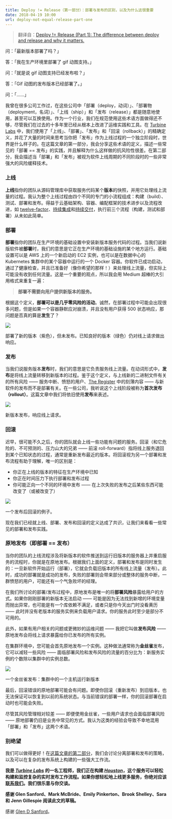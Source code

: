 ```yaml
---
title: Deploy != Release（第一部分）：部署与发布的区别，以及为什么这很重要
date: 2018-04-19 10:00
url: deploy-not-equal-release-part-one
---
```


> 翻译自：[Deploy != Release (Part 1): The difference between deploy and release and why it matters.](https://blog.turbinelabs.io/deploy-not-equal-release-part-one-4724bc1e726b)

问：「最新版本部署了吗？」

答：「我在生产环境里部署了 gif 动图支持。」

问：「就是说 gif 动图支持已经发布啦？」

答：「Gif 动图的发布版本已经部署了。」

问：「……」

<!-- more -->

我曾在很多公司工作过，在这些公司中「部署（deploy，动词）」、「部署物（deployment，名词）」、「上线（ship）」和「发布（release）」都是随意地使用，甚至可以互换使用。作为一个行业，我们在规范使用这些术语方面做得还不够，尽管我们在过去的十多年里已经从根本上改进了运维实践和工具。在 [Turbine Labs](https://turbinelabs.io) 中，我们使用了「上线」、「部署」、「发布」和「回滚（rollback）」的精确定义，并花了大量的时间来思考当你把「发布」作为上线过程的一个独立阶段时，世界是什么样子的。在这篇文章的第一部分，我会分享这些术语的定义，描述一些常见的「部署 == 发布」的实践，并且解释为什么这样做的抗风险性很差。在第二部分，我会描述当「部署」和「发布」被视为软件上线周期的不同阶段时的一些非常强大的风险缓释技术。

### 上线

**上线**指你的团队从源码管理库中获取服务代码某个**版本**的快照，并用它处理线上流量的过程。我认为整个上线过程由四个不同的专门的小流程组成：构建（build）、测试、部署和发布。得益于云基础架构、容器、编配框架的技术进步以及流程改进，如 [twelve-factor](https://12factor.net/)、[持续集成](https://martinfowler.com/articles/continuousIntegration.html)和[持续交付](https://martinfowler.com/bliki/ContinuousDelivery.html)，执行前三个流程（构建，测试和部署）从未如此简单。

### 部署

**部署**指你的团队在生产环境的基础设置中安装新版本服务代码的过程。当我们说新版软件被**部署**时，我们的意思是它正在生产环境的基础设施的某个地方运行。基础设置可以是 AWS 上的一个新启动的 EC2 实例，也可以是在数据中心的 Kubernetes 集群中的某个容器中运行的一个 Docker 容器。你软件已成功启动，通过了健康检查，并且已准备好（像你希望的那样！）来处理线上流量，但实际上可能没有收到任何流量。这是一个重要的观点，所以我会用 Medium 超棒的大引用格式来重复一遍：

> **部署不需要向用户提供新版本的服务。**

根据这个定义，**部署可以是几乎零风险的活动**。诚然，在部署过程中可能会出现很多问题，但是如果一个容器静默应对崩溃，并且没有用户获得 500 状态响应，那问题是否真的算是**发生**了？

![](https://user-gold-cdn.xitu.io/2018/4/19/162dbe521d8ebc26?w=800&h=661&f=png&s=119314)

部署了新的版本（紫色），但未发布。已知良好的版本（绿色）仍对线上请求做出响应。

### 发布

当我们说服务版本**发布**时，我们的意思是它负责服务线上流量。在动词形式中，**发布**是将线上流量转移到新版本的过程。鉴于这个定义，与上线新的二进制文件有关的所有风险 —— 服务中断、愤怒的用户、[The Register](https://www.theregister.co.uk/2017/02/28/aws_is_awol_as_s3_goes_haywire) 中的刻薄内容 —— 与新软件的发布而不是部署有关。在一些公司，我听说这个上线阶段被称为**首次发布（rollout）**。这篇文章中我们将依旧使用**发布**来表述。

![](https://user-gold-cdn.xitu.io/2018/4/19/162dbe524a6f1d88?w=800&h=661&f=png&s=111509)

新版本发布，响应线上请求。

### 回滚

迟早，很可能不久之后，你的团队就会上线一些功能有问题的服务。回滚（和它危险的、不可预测的、压力山大的兄弟 —— 前滚 roll-forward）指将线上服务退回到某个已知状态的过程，通常是重新发布最近的版本。将回滚视为另一个部署和发布流程有助于理解，唯一的区别是：

* 你正在上线的版本的特征在生产环境中已知
* 你正在时间压力下执行部署和发布过程
* 你可能正向一个不同的环境中发布 —— 在上次失败的发布之后某些东西可能改变了（或被改变了）

![](https://user-gold-cdn.xitu.io/2018/4/19/162dbe52388179a9?w=800&h=239&f=png&s=87669)

一个发布后回滚的例子。

现在我们已经就上线、部署、发布和回滚的定义达成了共识，让我们来看看一些常见的部署和发布实践。

### 原地发布（即部署 == 发布）

当你的团队的上线流程涉及将新版本的软件推送到运行旧版本的服务器上并重启服务的流程时，你就是在原地发布。根据我们上面的定义，部署和发布是同时发生的：一旦新软件开始运行（部署），它就会负载旧版本的所有线上流量（发布）。此时，成功的部署就是成功的发布，失败的部署则会带来部分或整体的服务中断，一群愤怒的用户，可能还有一个气急败坏的经理。

在我们所讨论的部署/发布过程中，原地发布是唯一的将**部署风险**暴露给用户的方式。如果你刚刚部署的新版本无法启动 —— 可能是因为无法找到新增的环境变量而抛出异常，也可能是有一个库依赖不满足，或者只是你今天出门时没看黄历 —— 此时并没有老版本的服务实例来负载用户请求。你的服务此时至少是部分不可用的。

此外，如果有用户相关的问题或更微妙的运维问题 —— 我把它叫做**发布风险** —— 原地发布会将线上请求暴露给你已发布的所有实例。

在集群环境中，您可能会首先原地发布一个实例。这种做法通常称为**金丝雀**发布，它可以减轻一些风险 —— 面临部署风险和发布风险的流量的百分比为：新服务实例的个数除以集群中的实例总数。

![](https://user-gold-cdn.xitu.io/2018/4/19/162dbe523a120545?w=800&h=661&f=png&s=109442)

一个金丝雀发布：集群中的一个主机运行新版本

最后，回滚错误的原地部署可能会有问题。即使你回滚（重新发布）到旧版本，也无法保证可以恢复到以前的系统状态。与当前错误的部署一样，你的回滚部署在启动时也可能会失败。

尽管其风险管理相对较差 —— 即便使用金丝雀，一些用户请求也会面临部署风险 —— 原地部署仍旧是业务中常见的方式。我认为这类的经验会导致不幸地混用「部署」和「发布」这两个术语。

### 别绝望

我们可以做得更好！在[这篇文章的第二部分](https://medium.com/turbine-labs/deploy-not-equal-release-part-two-acbfe402a91c)，我们会讨论分离部署和发布的策略，以及可以在复杂的发布系统上构建的一些强大工作流。

**我是 [_Turbine Labs_](https://turbinelabs.io) 的一名工程师，我们正在构建 [_Houston_](https://docs.turbinelabs.io/reference/#introduction)，这个服务可以轻松构建和监控复杂的实时发布工作流程。如果你想轻松地上线更多服务，你绝对应该[联系我们](https://turbinelabs.io/contact)。我们很乐意与你交谈。**

**感谢 Glen Sanford、Mark McBride、Emily Pinkerton、Brook Shelley、Sara 和 Jenn Gillespie 阅读此文的草稿。**

感谢 [Glen D Sanford](https://medium.com/@9len?source=post_page)。
